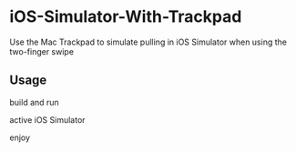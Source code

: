 # iOS-Simulator-With-Trackpad
Use the Mac Trackpad to simulate pulling in iOS Simulator when using the two-finger swipe

## Usage

build and run

active iOS Simulator

enjoy

